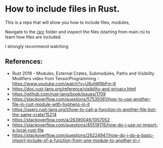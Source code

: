 # How to include files in Rust.

This is a repo that will show you how to include files, modules,

Navigate to the [/src](/src) folder and inspect the files (starting from main.rs) to learn how files are included.

I strongly recommend watching

## References:

- Rust 2018 - Modules, External Crates, Submodules, Paths and Visibility Modifiers video from TensorProgramming - https://www.youtube.com/watch?v=U8uhW9bFm-8
- https://doc.rust-lang.org/reference/visibility-and-privacy.html
- https://github.com/rust-lang/book/issues/1709
- https://stackoverflow.com/questions/57535061/how-to-use-another-file-in-rust-module-with-hyphens-in-it
- https://users.rust-lang.org/t/how-to-call-a-function-in-another-file-but-the-same-crate/15214
- https://stackoverflow.com/a/26390046/1057052
- https://stackoverflow.com/questions/45519176/how-do-i-use-or-import-a-local-rust-file
- https://stackoverflow.com/questions/26224947/how-do-i-do-a-basic-import-include-of-a-function-from-one-module-to-another-in-r
